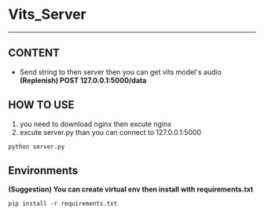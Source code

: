 # Vits_Server
---
## CONTENT
- Send string to then server then you can get vits model's audio
**(Replenish) POST 127.0.0.1:5000/data**

## HOW TO USE
1. you need to download nginx then excute nginx
2. excute server.py than you can connect to 127.0.0.1:5000
```
python server.py
```

## Environments
**(Suggestion) You can create virtual env then install with requirements.txt**
```
pip install -r requirements.txt
```
